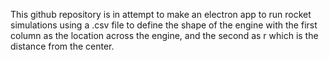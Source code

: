 This github repository is in attempt to make an electron
app to run rocket simulations using a .csv file to
define the shape of the engine with the first column as the 
location across the engine, and the second as r which is 
the distance from the center.